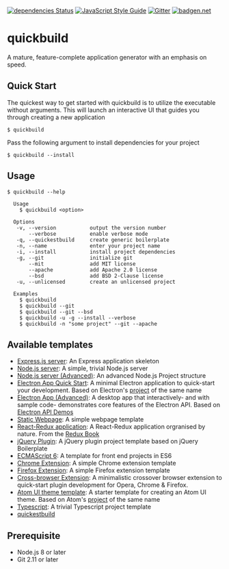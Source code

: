 [![dependencies Status](https://david-dm.org/abircb/quickbuild/status.svg)](https://david-dm.org/abircb/quickbuild)
[![JavaScript Style Guide](https://img.shields.io/badge/code_style-standard-brightgreen.svg)](https://standardjs.com)
[![Gitter](https://badges.gitter.im/quickbuild-npm/community.svg)](https://gitter.im/quickbuild-npm/community?utm_source=badge&utm_medium=badge&utm_campaign=pr-badge)
[![badgen.net](https://badgen.net/badge/libraries/io/blue)](https://libraries.io/github/abircb/quickbuild)

# quickbuild
A mature, feature-complete application generator with an emphasis on speed.

## Quick Start
The quickest way to get started with quickbuild is to utilize the executable without arguments. This will launch an interactive UI that guides you through creating a new application

```cli
$ quickbuild
```
Pass the following argument to install dependencies for your project

```cli
$ quickbuild --install
```

## Usage

```cli 
$ quickbuild --help

  Usage
    $ quickbuild <option>

  Options
   -v, --version           output the version number
       --verbose           enable verbose mode
   -q, --quickestbuild     create generic boilerplate
   -n, --name              enter your project name
   -i, --install           install project dependencies
   -g, --git               initialize git
       --mit               add MIT license
       --apache            add Apache 2.0 license
       --bsd               add BSD 2-Clause license
   -u, --unlicensed        create an unlicensed project

  Examples
    $ quickbuild
    $ quickbuild --git
    $ quickbuild --git --bsd
    $ quickbuild -u -g --install --verbose
    $ quickbuild -n "some project" --git --apache
```

## Available templates
<ul>
  <li><a href="./templates/Express.js server">Express.js server</a>: An Express application skeleton</li>
  <li><a href="./templates/Node.js server">Node.js server</a>: A simple, trivial Node.js server</li>
  <li><a href="./templates/Node.js server (advanced)">Node.js server (Advanced)</a>: An advanced Node.js Project structure</li>
  <li><a href="./templates/Electron App Quick Start">Electron App Quick Start</a>: A minimal Electron application to quick-start your development. Based on Electron's <a href="https://github.com/electron/electron-quick-start">project</a> of the same name</li>
  <li><a href="./templates/Electron App (Advanced)">Electron App (Advanced)</a>: A desktop app that interactively- and with sample code- demonstrates core features of the Electron API. Based on <a href="https://github.com/electron/electron-api-demos">Electron API Demos</a></li>
  <li><a href="./templates/Static Webpage">Static Webpage</a>: A simple webpage template</li>
  <li><a href="./templates/React-Redux">React-Redux application</a>: A React-Redux application orgranised by nature. From the <a href="https://redux.js.org/advanced/example-reddit-api">Redux Book</a></li>
  <li><a href="./templates/jQuery Plugin">jQuery Plugin</a>: A jQuery plugin project template based on jQuery Boilerplate</li>
  <li><a href="./templates/ECMAScript 6">ECMAScript 6</a>: A template for front end projects in ES6</li>
  <li><a href="./templates/Chrome Extension">Chrome Extension</a>: A simple Chrome extension template</li>
  <li><a href="./templates/Firefox Extension">Firefox Extension</a>: A simple Firefox extension template</li>
  <li><a href="./templates/Crossover Extension">Cross-browser Extension</a>: A minimalistic crossover browser extension to quick-start plugin development for Opera, Chrome & Firefox.</li>
  <li><a href="./templates/Atom UI">Atom UI theme template</a>: A starter template for creating an Atom UI theme. Based on Atom's <a href="https://github.com/atom-community/ui-theme-template">project</a> of the same name</li>
  <li><a href="./templates/Typescript">Typescript</a>: A trivial Typescript project template</li>
  <li><a href="./templates/quickestbuild">quickestbuild</a></li>
</ul>

## Prerequisite
<ul>
  <li>Node.js 8 or later</li>
  <li>Git 2.11 or later</li>
</ul>
